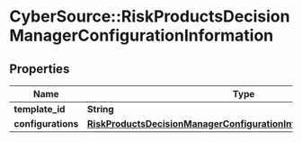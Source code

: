 # CyberSource::RiskProductsDecisionManagerConfigurationInformation

## Properties
Name | Type | Description | Notes
------------ | ------------- | ------------- | -------------
**template_id** | **String** |  | [optional] 
**configurations** | [**RiskProductsDecisionManagerConfigurationInformationConfigurations**](RiskProductsDecisionManagerConfigurationInformationConfigurations.md) |  | [optional] 


